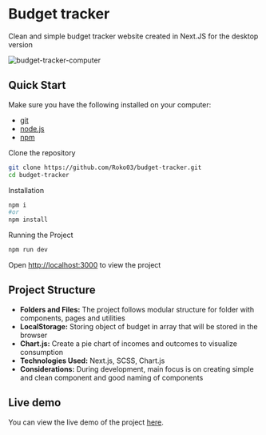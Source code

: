 # Budget tracker

Clean and simple budget tracker website created in Next.JS for the desktop version

![budget-tracker-computer](https://github.com/Roko03/oop-vjezba/assets/72657685/7a1bbe5d-b419-4d65-85f5-a4d639c10d34)

## Quick Start

Make sure you have the following installed on your computer:
- [git](https://git-scm.com/)
- [node.js](https://nodejs.org/en)
- [npm](https://www.npmjs.com/)

Clone the repository

```bash
git clone https://github.com/Roko03/budget-tracker.git
cd budget-tracker
```

Installation
```bash
npm i 
#or
npm install
```

Running the Project

```bash
npm run dev
```

Open [http://localhost:3000](http://localhost:3000/) to view the project

## Project Structure
- **Folders and Files:** The project follows modular structure for folder with components, pages and utilities
- **LocalStorage:** Storing object of budget in array that will be stored in the browser
- **Chart.js:** Create a pie chart of incomes and outcomes to visualize consumption
- **Technologies Used:** Next.js, SCSS, Chart.js
- **Considerations:** During development, main focus is on creating simple and clean component and good naming of components

## Live demo

You can view the live demo of the project [here](https://budget-tracker-o1d802x0y-roko03.vercel.app/).
